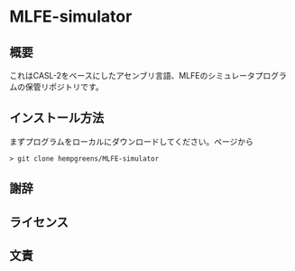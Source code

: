 # MLFE-simulator

## 概要

これはCASL-2をベースにしたアセンブリ言語、MLFEのシミュレータプログラムの保管リポジトリです。

## インストール方法

まずプログラムをローカルにダウンロードしてください。ページから

```
> git clone hempgreens/MLFE-simulator
```

## 謝辞

## ライセンス

## 文責


